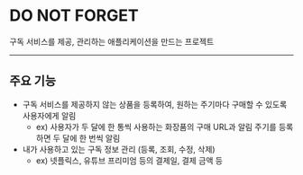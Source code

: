 # DO NOT FORGET

구독 서비스를 제공, 관리하는 애플리케이션을 만드는 프로젝트

---

## 주요 기능

- 구독 서비스를 제공하지 않는 상품을 등록하여, 원하는 주기마다 구매할 수 있도록 사용자에게 알림
    - ex) 사용자가 두 달에 한 통씩 사용하는 화장품의 구매 URL과 알림 주기를 등록하면 두 달에 한 번씩 알림
- 내가 사용하고 있는 구독 정보 관리 (등록, 조회, 수정, 삭제)
    - ex) 넷플릭스, 유튜브 프리미엄 등의 결제일, 결제 금액 등
